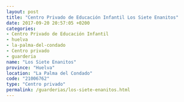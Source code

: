```yaml
---
layout: post
title: "Centro Privado de Educación Infantil Los Siete Enanitos"
date: 2017-09-20 20:57:05 +0200
categories:
- Centro Privado de Educación Infantil
- huelva
- la-palma-del-condado
- Centro privado
- guarderia
name: "Los Siete Enanitos"
province: "Huelva"
location: "La Palma del Condado"
code: "21006762"
type: "Centro privado"
permalink: /guarderias/los-siete-enanitos.html
---
```

